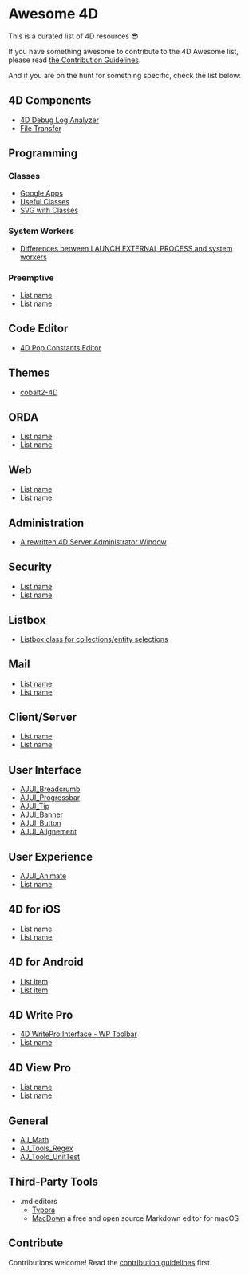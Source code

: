# Awesome 4D 

This is a curated list of 4D resources :sunglasses:

If you have something awesome to contribute to the 4D Awesome list, please read [the Contribution Guidelines](https://github.com/intissarMez/awesome-4d/blob/master/contributing.md).

And if you are on the hunt for something specific, check the list below:

## 4D Components

- [4D Debug Log Analyzer](https://github.com/4d-depot/4DDebugLogAnalyser)
- [File Transfer](https://github.com/ThomasMaul/FileTransfer_Class)


## Programming

### Classes

* [Google Apps](https://github.com/macMikey/4d-google-workspace)
* [Useful Classes](https://github.com/ThomasMaul/Classes)
* [SVG with Classes](https://github.com/vdelachaux/SVG-with-Classes)


### System Workers

- [Differences between LAUNCH EXTERNAL PROCESS and system workers](https://github.com/ThomasMaul/Example_System_workers)


### Preemptive 

- [List name](http://example.com)
- [List name](http://example.com)


## Code Editor

- [4D Pop Constants Editor](https://github.com/vdelachaux/4DPop-Constants-Editor)

## Themes

- [cobalt2-4D](https://github.com/Ganbin/cobalt2-4D)

## ORDA

- [List name](http://example.com)
- [List name](http://example.com)


## Web

- [List name](http://example.com)
- [List name](http://example.com)


## Administration

- [A rewritten 4D Server Administrator Window](https://github.com/ThomasMaul/AdminWindow)


## Security

- [List name](http://example.com)
- [List name](http://example.com)


## Listbox

- [Listbox class for collections/entity selections](https://github.com/KirkBrooks/listbox_class)


## Mail

- [List name](http://example.com)
- [List name](http://example.com)


## Client/Server

- [List name](http://example.com)
- [List name](http://example.com)


## User Interface

- [AJUI_Breadcrumb](https://github.com/AJARProject/AJUI_Breadcrumb)
- [AJUI_Progressbar](https://github.com/AJARProject/AJUI_Progressbar)
- [AJUI_Tip](https://github.com/AJARProject/AJUI_Tip)
- [AJUI_Banner](https://github.com/AJARProject/AJUI_Banner)
- [AJUI_Button](https://github.com/AJARProject/AJUI_Button)
- [AJUI_Alignement](https://github.com/AJARProject/AJUI_Alignment)


## User Experience

- [AJUI_Animate](https://github.com/AJARProject/AJUI_Animate)
- [List name](http://example.com)


## 4D for iOS

- [List name](http://example.com)
- [List name](http://example.com)


## 4D for Android


- [List item](http://example.com)
- [List item](http://example.com)


## 4D Write Pro


- [4D WritePro Interface - WP Toolbar](https://github.com/ArminDeeg/4D-WritePro-Interface---WP-Toolbar)
- [List name](http://example.com)

## 4D View Pro

- [List name](http://example.com)
- [List name](http://example.com)


## General

- [AJ_Math](https://github.com/AJARProject/AJ_Math)
- [AJ_Tools_Regex](https://github.com/AJARProject/AJ_Tools_Regex)
- [AJ_Toold_UnitTest](https://github.com/AJARProject/AJ_Tools_UnitTest)

## Third-Party Tools

* .md editors
  * [Typora](http://typora.io)
  * [MacDown](https://github.com/MacDownApp/macdown) a free and open source Markdown editor for macOS

## Contribute

Contributions welcome! Read the [contribution guidelines](contributing.md) first.

